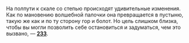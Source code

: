 На полпути к скале со степью происходят удивительные изменения. Как по мановению волшебной палочки она превращается в пустыню, такую же как и по ту сторону гор и болот. Но цель слишком близка, чтобы вы могли позволить себе остановиться и задуматься, чем это вызвано, — [**233**](#n_233).

